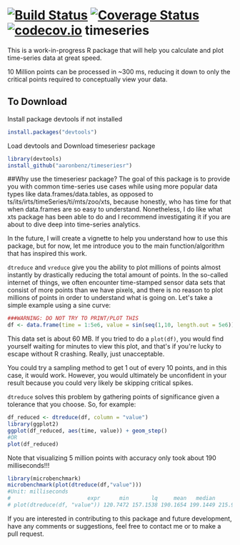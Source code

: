 [![Build Status](https://travis-ci.org/aaronbenz/timeseriesr.svg?branch=master)](https://travis-ci.org/aaronbenz/timeseriesr)
[![Coverage Status](https://img.shields.io/coveralls/aaronbenz/timeseriesr.svg)](https://coveralls.io/r/aaronbenz/timeseriesr?branch=master)
[![codecov.io](http://codecov.io/github/aaronbenz/timeseriesr/coverage.svg?branch=master)](http://codecov.io/github/aaronbenz/timeseriesr?branch=master)
timeseries
==========
This is a work-in-progress R package that will help you calculate and plot time-series data at great speed. 

10 Million points can be processed in ~300 ms, reducing it down to only the critical points required to conceptually view your data.

## To Download
Install package devtools if not installed
```r
install.packages("devtools")
```
Load devtools and Download timeseriesr package
```r
library(devtools)
install_github("aaronbenz/timeseriesr")
```

##Why use the timeseriesr package?
The goal of this package is to provide you with common time-series use cases while using more popular data types like data.frames/data.tables, as opposed to ts/its/irts/timeSeries/ti/mts/zoo/xts, because honestly, who has time for that when data.frames are so easy to understand. Nonetheless, I do like what xts package has been able to do and I recommend investigating it if you are about to dive deep into time-series analytics.

In the future, I will create a vignette to help you understand how to use this package, but for now, let me introduce you to the main function/algorithm that has inspired this work. 

`dtreduce` and `vreduce` give you the ability to plot millions of points almost instantly by drastically reducing the total amount of points. In the so-called internet of things, we often encounter time-stamped sensor data sets that consist of more points than we have pixels, and there is no reason to plot millions of points in order to understand what is going on. Let's take a simple example using a sine curve:

```r
###WARNING: DO NOT TRY TO PRINT/PLOT THIS
df <- data.frame(time = 1:5e6, value = sin(seq(1,10, length.out = 5e6)))
```
This data set is about 60 MB. If you tried to do a `plot(df)`, you would find yourself waiting for minutes to view this plot, and that's if you're lucky to escape without R crashing. Really, just unacceptable.

You could try a sampling method to get 1 out of every 10 points, and in this case, it would work. However, you would ultimately be unconfident in your result because you could very likely be skipping critical spikes.

`dtreduce` solves this problem by gathering points of significance given a tolerance that you choose. So, for example:
```r
df_reduced <- dtreduce(df, column = "value")
library(ggplot2)
ggplot(df_reduced, aes(time, value)) + geom_step()
#OR
plot(df_reduced)
```

Note that visualizing 5 million points with accuracy only took about 190 milliseconds!!!

```r
library(microbenchmark)
microbenchmark(plot(dtreduce(df,"value")))
#Unit: milliseconds
#                        expr      min       lq     mean   median       uq      max neval
# plot(dtreduce(df, "value")) 120.7472 157.1538 190.1654 199.1449 215.9864 243.4482   100
```

If you are interested in contributing to this package and future development, have any comments or suggestions, feel free to contact me or to make a pull request.

